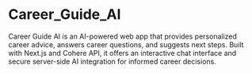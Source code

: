 # Career_Guide_AI
Career Guide AI is an AI-powered web app that provides personalized career advice, answers career questions, and suggests next steps. Built with Next.js and Cohere API, it offers an interactive chat interface and secure server-side AI integration for informed career decisions.
